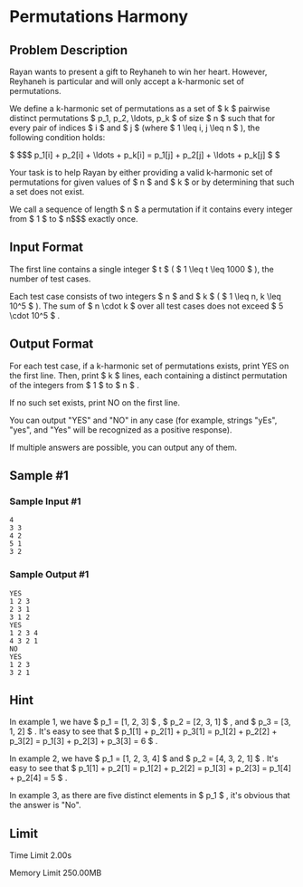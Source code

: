 # Permutations Harmony

## Problem Description

Rayan wants to present a gift to Reyhaneh to win her heart. However, Reyhaneh is particular and will only accept a k-harmonic set of permutations.

We define a k-harmonic set of permutations as a set of $ k $ pairwise distinct permutations $ p_1, p_2, \ldots, p_k $ of size $ n $ such that for every pair of indices $ i $ and $ j $ (where $ 1 \leq i, j \leq n $ ), the following condition holds:

 $ $$$ p_1[i] + p_2[i] + \ldots + p_k[i] = p_1[j] + p_2[j] + \ldots + p_k[j]  $ $ </p><p>Your task is to help Rayan by either providing a valid <span class="tex-font-style-it">k-harmonic set of permutations</span> for given values of  $ n $  and  $ k $  or by determining that such a set does not exist.</p><p>We call a sequence of length  $ n $  a permutation if it contains every integer from  $ 1 $  to  $ n$$$ exactly once.

## Input Format

The first line contains a single integer $ t $ ( $ 1 \leq t \leq 1000 $ ), the number of test cases.

Each test case consists of two integers $ n $ and $ k $ ( $ 1 \leq n, k \leq 10^5 $ ). The sum of $ n \cdot k $ over all test cases does not exceed $ 5 \cdot 10^5 $ .

## Output Format

For each test case, if a k-harmonic set of permutations exists, print YES on the first line. Then, print $ k $ lines, each containing a distinct permutation of the integers from $ 1 $ to $ n $ .

If no such set exists, print NO on the first line.

You can output "YES" and "NO" in any case (for example, strings "yEs", "yes", and "Yes" will be recognized as a positive response).

If multiple answers are possible, you can output any of them.

## Sample #1

### Sample Input #1

```
4
3 3
4 2
5 1
3 2
```

### Sample Output #1

```
YES
1 2 3
2 3 1
3 1 2
YES
1 2 3 4
4 3 2 1
NO
YES
1 2 3
3 2 1
```

## Hint

In example 1, we have $ p_1 = [1, 2, 3] $ , $ p_2 = [2, 3, 1] $ , and $ p_3 = [3, 1, 2] $ . It's easy to see that $ p_1[1] + p_2[1] + p_3[1] = p_1[2] + p_2[2] + p_3[2] = p_1[3] + p_2[3] + p_3[3] = 6 $ .

In example 2, we have $ p_1 = [1, 2, 3, 4] $ and $ p_2 = [4, 3, 2, 1] $ . It's easy to see that $ p_1[1] + p_2[1] = p_1[2] + p_2[2] = p_1[3] + p_2[3] = p_1[4] + p_2[4] = 5 $ .

In example 3, as there are five distinct elements in $ p_1 $ , it's obvious that the answer is "No".

## Limit



Time Limit
2.00s

Memory Limit
250.00MB